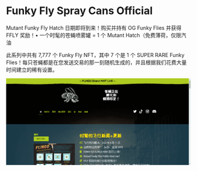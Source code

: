 # Funky Fly Spray Cans Official

Mutant Funky Fly Hatch 日期即将到来！购买并持有 OG Funky Flies 并获得 FFLY 奖励！• 一个时髦的苍蝇喷雾罐 = 1 个 Mutant Hatch（免费薄荷，仅限汽油

此系列中共有 7,777 个 Funky Fly NFT，其中 7 个是 1 个 SUPER RARE Funky Flies！每只苍蝇都是在您发送交易的那一刻随机生成的，并且根据我们花费大量时间建立的稀有设置。

![nft](423132321123_new.png)
